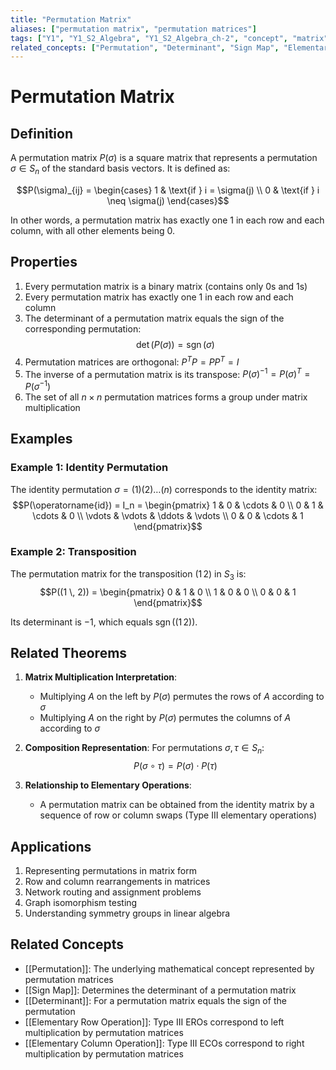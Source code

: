 ```yaml
---
title: "Permutation Matrix"
aliases: ["permutation matrix", "permutation matrices"]
tags: ["Y1", "Y1_S2_Algebra", "Y1_S2_Algebra_ch-2", "concept", "matrix", "permutation", "determinant", "sign-map", "elementary-row-operation", "elementary-column-operation", "orthogonal-matrix", "linear-algebra", "matrix-theory"]
related_concepts: ["Permutation", "Determinant", "Sign Map", "Elementary Row Operation", "Elementary Column Operation", "Orthogonal Matrix", "Field"]
---
```


# Permutation Matrix

## Definition
A permutation matrix $P(\sigma)$ is a square matrix that represents a permutation $\sigma \in S_n$ of the standard basis vectors. It is defined as:

$$P(\sigma)_{ij} = \begin{cases}
1 & \text{if } i = \sigma(j) \\
0 & \text{if } i \neq \sigma(j)
\end{cases}$$

In other words, a permutation matrix has exactly one 1 in each row and each column, with all other elements being 0.

## Properties
1. Every permutation matrix is a binary matrix (contains only 0s and 1s)
2. Every permutation matrix has exactly one 1 in each row and each column
3. The determinant of a permutation matrix equals the sign of the corresponding permutation:
   $$\det(P(\sigma)) = \operatorname{sgn}(\sigma)$$
4. Permutation matrices are orthogonal: $P^T P = P P^T = I$
5. The inverse of a permutation matrix is its transpose: $P(\sigma)^{-1} = P(\sigma)^T = P(\sigma^{-1})$
6. The set of all $n \times n$ permutation matrices forms a group under matrix multiplication

## Examples
### Example 1: Identity Permutation
The identity permutation $\sigma = (1)(2)\ldots(n)$ corresponds to the identity matrix:
$$P(\operatorname{id}) = I_n = \begin{pmatrix}
1 & 0 & \cdots & 0 \\
0 & 1 & \cdots & 0 \\
\vdots & \vdots & \ddots & \vdots \\
0 & 0 & \cdots & 1
\end{pmatrix}$$

### Example 2: Transposition
The permutation matrix for the transposition $(1 \, 2)$ in $S_3$ is:
$$P((1 \, 2)) = \begin{pmatrix}
0 & 1 & 0 \\
1 & 0 & 0 \\
0 & 0 & 1
\end{pmatrix}$$

Its determinant is $-1$, which equals $\operatorname{sgn}((1 \, 2))$.

## Related Theorems
1. **Matrix Multiplication Interpretation**: 
   - Multiplying $A$ on the left by $P(\sigma)$ permutes the rows of $A$ according to $\sigma$
   - Multiplying $A$ on the right by $P(\sigma)$ permutes the columns of $A$ according to $\sigma$

2. **Composition Representation**: For permutations $\sigma, \tau \in S_n$:
   $$P(\sigma \circ \tau) = P(\sigma) \cdot P(\tau)$$

3. **Relationship to Elementary Operations**:
   - A permutation matrix can be obtained from the identity matrix by a sequence of row or column swaps (Type III elementary operations)

## Applications
1. Representing permutations in matrix form
2. Row and column rearrangements in matrices
3. Network routing and assignment problems
4. Graph isomorphism testing
5. Understanding symmetry groups in linear algebra

## Related Concepts
- [[Permutation]]: The underlying mathematical concept represented by permutation matrices
- [[Sign Map]]: Determines the determinant of a permutation matrix
- [[Determinant]]: For a permutation matrix equals the sign of the permutation
- [[Elementary Row Operation]]: Type III EROs correspond to left multiplication by permutation matrices
- [[Elementary Column Operation]]: Type III ECOs correspond to right multiplication by permutation matrices
